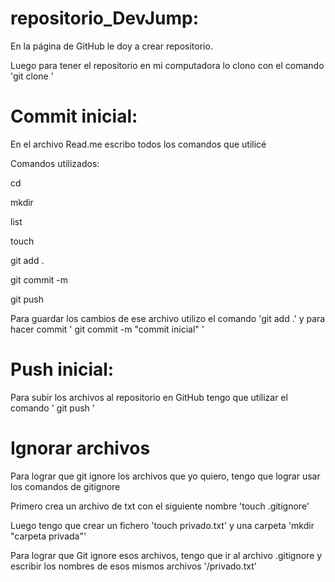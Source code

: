 # repositorio_DevJump:

En la página de GitHub le doy a crear repositorio.

Luego para tener el repositorio en mi computadora lo clono con el comando 'git clone <link del repositorio>'

# Commit inicial:

En el archivo Read.me escribo todos los comandos que utilicé

Comandos utilizados:

cd

mkdir

list

touch

git add .

git commit -m 

git push

Para guardar los cambios de ese archivo utilizo el comando 'git add .' y para hacer commit ' git commit -m "commit inicial" '

# Push inicial:

Para subir los archivos al repositorio en GitHub tengo que utilizar el comando ' git push '

# Ignorar archivos

Para lograr que git ignore los archivos que yo quiero, tengo que lograr usar los comandos de gitignore

Primero crea un archivo de txt con el siguiente nombre 'touch .gitignore'

Luego tengo que crear un fichero 'touch privado.txt' y una carpeta 'mkdir "carpeta privada"'

Para lograr que Git ignore esos archivos, tengo que ir al archivo .gitignore y escribir los nombres de esos mismos archivos '/privado.txt'
